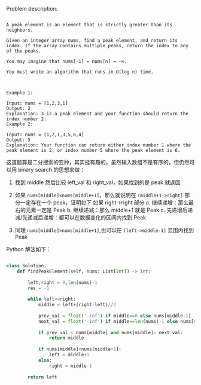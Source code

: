 
Problem description:

```

A peak element is an element that is strictly greater than its neighbors.

Given an integer array nums, find a peak element, and return its index. If the array contains multiple peaks, return the index to any of the peaks.

You may imagine that nums[-1] = nums[n] = -∞.

You must write an algorithm that runs in O(log n) time.

 

Example 1:

Input: nums = [1,2,3,1]
Output: 2
Explanation: 3 is a peak element and your function should return the index number 2.
Example 2:

Input: nums = [1,2,1,3,5,6,4]
Output: 5
Explanation: Your function can return either index number 1 where the peak element is 2, or index number 5 where the peak element is 6.

```

这道题算是二分搜索的变种，其实挺有趣的，虽然输入数组不是有序的，但仍然可以用 binary search 的思想来做：

1. 找到 middle 然后比较 left_val 和 right_val，如果找到的是 peak 就返回

2. 如果 `nums[middle]<nums[middle+1]`，那么就说明在 `(middle+1->right]` 部分一定存在一个 peak，证明如下 如果 right->right 部分
   a. 继续递增：那么最右的元素一定是 Peak
   b. 继续递减：那么 middle+1 就是 Peak
   c. 先递增后递减/先递减后递增：都可以在数据变化的区间内找到 Peak

3. 同理 `nums[middle]>nums[middle+1]`,也可以在 `(left->middle-1]` 范围内找到 Peak


Python 解法如下：

```Python

class Solution:
    def findPeakElement(self, nums: List[int]) -> int:
        
        left,right = 0,len(nums)-1
        res = -1
        
        while left<=right:
            middle = left+(right-left)//2
            
            prev_val = float('-inf') if middle==0 else nums[middle-1]
            next_val = float('-inf') if middle==len(nums)-1 else nums[middle+1]  
            
            if prev_val < nums[middle] and nums[middle]> next_val:
                return middle
            
            if nums[middle]<nums[middle+1]:
                left = middle+1
            else:
                right = middle-1
        
        return left

```